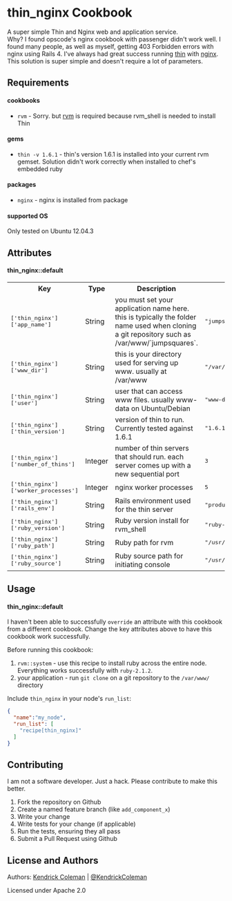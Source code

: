 thin_nginx Cookbook
===================
A super simple Thin and Nginx web and application service. <br>
Why? I found opscode's nginx cookbook with passenger didn't work well. I found many people, as well as myself, getting 403 Forbidden errors with
nginx using Rails 4. I've always had great success running [thin](http://code.macournoyer.com/thin/) with
[nginx](http://nginx.org/). This solution is super simple and doesn't require a lot of parameters. 

Requirements
------------
#### cookbooks
- `rvm` - Sorry. but [rvm](https://github.com/fnichol/chef-rvm) is required because rvm_shell is needed to install Thin

#### gems
- `thin -v 1.6.1` - thin's version 1.6.1 is installed into your current rvm gemset. Solution didn't work correctly when installed to chef's embedded ruby

#### packages
- `nginx` - nginx is installed from package

#### supported OS
Only tested on Ubuntu 12.04.3

Attributes
----------
#### thin_nginx::default
<table>
  <tr>
    <th>Key</th>
    <th>Type</th>
    <th>Description</th>
    <th>Default</th>
  </tr>
  <tr>
    <td><tt>['thin_nginx']['app_name']</tt></td>
    <td>String</td>
    <td>you must set your application name here. this is typically the folder name used when cloning a git repository such as /var/www/`jumpsquares`.</td>
    <td><tt>"jumpsquares"</tt></td>
  </tr>
  <tr>
    <td><tt>['thin_nginx']['www_dir']</tt></td>
    <td>String</td>
    <td>this is your directory used for serving up www. usually at /var/www</td>
    <td><tt>"/var/www/"</tt></td>
  </tr>
  <tr>
    <td><tt>['thin_nginx']['user']</tt></td>
    <td>String</td>
    <td>user that can access www files. usually www-data on Ubuntu/Debian</td>
    <td><tt>"www-data"</tt></td>
  </tr>
  <tr>
    <td><tt>['thin_nginx']['thin_version']</tt></td>
    <td>String</td>
    <td>version of thin to run. Currently tested against 1.6.1</td>
    <td><tt>"1.6.1"</tt></td>
  </tr>
  <tr>
    <td><tt>['thin_nginx']['number_of_thins']</tt></td>
    <td>Integer</td>
    <td>number of thin servers that should run. each server comes up with a new sequential port</td>
    <td><tt>3</tt></td>
  </tr>
  <tr>
    <td><tt>['thin_nginx']['worker_processes']</tt></td>
    <td>Integer</td>
    <td>nginx worker processes</td>
    <td><tt>5</tt></td>
  </tr>
  <tr>
    <td><tt>['thin_nginx']['rails_env']</tt></td>
    <td>String</td>
    <td>Rails environment used for the thin server</td>
    <td><tt>"production"</tt></td>
  </tr>
  <tr>
    <td><tt>['thin_nginx']['ruby_version']</tt></td>
    <td>String</td>
    <td>Ruby version install for rvm_shell</td>
    <td><tt>"ruby-2.1.2"</tt></td>
  </tr>
  <tr>
    <td><tt>['thin_nginx']['ruby_path']</tt></td>
    <td>String</td>
    <td>Ruby path for rvm</td>
    <td><tt>"/usr/local/rvm"</tt></td>
  </tr>
  <tr>
    <td><tt>['thin_nginx']['ruby_source']</tt></td>
    <td>String</td>
    <td>Ruby source path for initiating console</td>
    <td><tt>"/usr/local/rvm/scripts/rvm"</tt></td>
  </tr>
</table>

Usage
-----
#### thin_nginx::default
I haven't been able to successfully `override` an attribute with this cookbook from a different cookbook. Change the key attributes above to have this cookbook work successfully.

Before running this cookbook: <br>
1. `rvm::system` - use this recipe to install ruby across the entire node. Everything works successfully with `ruby-2.1.2`. <br>
2. your application - run `git clone` on a git repository to the `/var/www/` directory
 
Include `thin_nginx` in your node's `run_list`:

```json
{
  "name":"my_node",
  "run_list": [
    "recipe[thin_nginx]"
  ]
}
```

Contributing
------------
I am not a software developer. Just a hack. Please contribute to make this better.
<br>
1. Fork the repository on Github<br>
2. Create a named feature branch (like `add_component_x`)<br>
3. Write your change<br>
4. Write tests for your change (if applicable)<br>
5. Run the tests, ensuring they all pass<br>
6. Submit a Pull Request using Github<br>

License and Authors
-------------------
Authors: <a href="http://www.kendrickcoleman.com">Kendrick Coleman</a> | <a href="http://twitter.com/KendrickColeman">@KendrickColeman</a>

Licensed under Apache 2.0